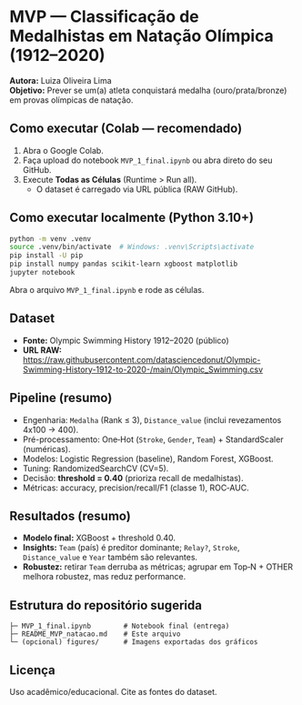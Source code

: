 # MVP — Classificação de Medalhistas em Natação Olímpica (1912–2020)

**Autora:** Luiza Oliveira Lima  
**Objetivo:** Prever se um(a) atleta conquistará medalha (ouro/prata/bronze) em provas olímpicas de natação.

## Como executar (Colab — recomendado)
1. Abra o Google Colab.
2. Faça upload do notebook `MVP_1_final.ipynb` ou abra direto do seu GitHub.
3. Execute **Todas as Células** (Runtime > Run all).  
   - O dataset é carregado via URL pública (RAW GitHub).

## Como executar localmente (Python 3.10+)
```bash
python -m venv .venv
source .venv/bin/activate  # Windows: .venv\Scripts\activate
pip install -U pip
pip install numpy pandas scikit-learn xgboost matplotlib
jupyter notebook
```
Abra o arquivo `MVP_1_final.ipynb` e rode as células.

## Dataset
- **Fonte:** Olympic Swimming History 1912–2020 (público)
- **URL RAW:** https://raw.githubusercontent.com/datasciencedonut/Olympic-Swimming-History-1912-to-2020-/main/Olympic_Swimming.csv

## Pipeline (resumo)
- Engenharia: `Medalha` (Rank ≤ 3), `Distance_value` (inclui revezamentos 4x100 → 400).
- Pré-processamento: One‑Hot (`Stroke`, `Gender`, `Team`) + StandardScaler (numéricas).
- Modelos: Logistic Regression (baseline), Random Forest, XGBoost.
- Tuning: RandomizedSearchCV (CV=5).
- Decisão: **threshold = 0.40** (prioriza recall de medalhistas).
- Métricas: accuracy, precision/recall/F1 (classe 1), ROC‑AUC.

## Resultados (resumo)
- **Modelo final:** XGBoost + threshold 0.40.
- **Insights:** `Team` (país) é preditor dominante; `Relay?`, `Stroke`, `Distance_value` e `Year` também são relevantes.
- **Robustez:** retirar `Team` derruba as métricas; agrupar em Top‑N + OTHER melhora robustez, mas reduz performance.

## Estrutura do repositório sugerida
```
├─ MVP_1_final.ipynb        # Notebook final (entrega)
├─ README_MVP_natacao.md    # Este arquivo
└─ (opcional) figures/      # Imagens exportadas dos gráficos
```

## Licença
Uso acadêmico/educacional. Cite as fontes do dataset.
